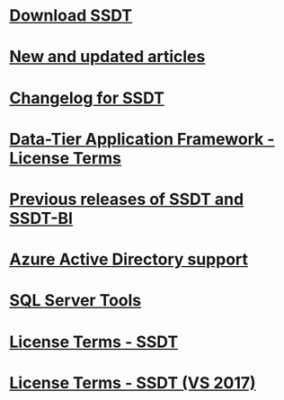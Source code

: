 # [Download SSDT](download-sql-server-data-tools-ssdt.md)
# [New and updated articles](new-updated-ssdt.md)
# [Changelog for SSDT](changelog-for-sql-server-data-tools-ssdt.md)
# [Data-Tier Application Framework - License Terms](data-tier-application-framework-license-terms.md)
# [Previous releases of SSDT and SSDT-BI](previous-releases-of-sql-server-data-tools-ssdt-and-ssdt-bi.md)
# [Azure Active Directory support](azure-active-directory.md)
# [SQL Server Tools](sql-server-tools.md)
# [License Terms - SSDT](sql-server-data-tools-license-terms.md)
# [License Terms - SSDT (VS 2017)](sql-server-data-tools-license-terms-vs2017.md)
